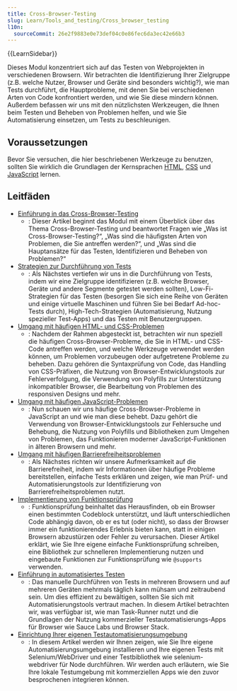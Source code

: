 ```yaml
---
title: Cross-Browser-Testing
slug: Learn/Tools_and_testing/Cross_browser_testing
l10n:
  sourceCommit: 26e2f9883e0e73def04c0e86fec6da3ec42e66b3
---
```


{{LearnSidebar}}

Dieses Modul konzentriert sich auf das Testen von Webprojekten in verschiedenen Browsern. Wir betrachten die Identifizierung Ihrer Zielgruppe (z.B. welche Nutzer, Browser und Geräte sind besonders wichtig?), wie man Tests durchführt, die Hauptprobleme, mit denen Sie bei verschiedenen Arten von Code konfrontiert werden, und wie Sie diese mindern können. Außerdem befassen wir uns mit den nützlichsten Werkzeugen, die Ihnen beim Testen und Beheben von Problemen helfen, und wie Sie Automatisierung einsetzen, um Tests zu beschleunigen.

## Voraussetzungen

Bevor Sie versuchen, die hier beschriebenen Werkzeuge zu benutzen, sollten Sie wirklich die Grundlagen der Kernsprachen [HTML](/de/docs/Learn/HTML), [CSS](/de/docs/Learn/CSS) und [JavaScript](/de/docs/Learn/JavaScript) lernen.

## Leitfäden

- [Einführung in das Cross-Browser-Testing](/de/docs/Learn/Tools_and_testing/Cross_browser_testing/Introduction)
  - : Dieser Artikel beginnt das Modul mit einem Überblick über das Thema Cross-Browser-Testing und beantwortet Fragen wie „Was ist Cross-Browser-Testing?“, „Was sind die häufigsten Arten von Problemen, die Sie antreffen werden?“, und „Was sind die Hauptansätze für das Testen, Identifizieren und Beheben von Problemen?“
- [Strategien zur Durchführung von Tests](/de/docs/Learn/Tools_and_testing/Cross_browser_testing/Testing_strategies)
  - : Als Nächstes vertiefen wir uns in die Durchführung von Tests, indem wir eine Zielgruppe identifizieren (z.B. welche Browser, Geräte und andere Segmente getestet werden sollten), Low-Fi-Strategien für das Testen (besorgen Sie sich eine Reihe von Geräten und einige virtuelle Maschinen und führen Sie bei Bedarf Ad-hoc-Tests durch), High-Tech-Strategien (Automatisierung, Nutzung spezieller Test-Apps) und das Testen mit Benutzergruppen.
- [Umgang mit häufigen HTML- und CSS-Problemen](/de/docs/Learn/Tools_and_testing/Cross_browser_testing/HTML_and_CSS)
  - : Nachdem der Rahmen abgesteckt ist, betrachten wir nun speziell die häufigen Cross-Browser-Probleme, die Sie in HTML- und CSS-Code antreffen werden, und welche Werkzeuge verwendet werden können, um Problemen vorzubeugen oder aufgetretene Probleme zu beheben. Dazu gehören die Syntaxprüfung von Code, das Handling von CSS-Präfixen, die Nutzung von Browser-Entwicklungstools zur Fehlerverfolgung, die Verwendung von Polyfills zur Unterstützung inkompatibler Browser, die Bearbeitung von Problemen des responsiven Designs und mehr.
- [Umgang mit häufigen JavaScript-Problemen](/de/docs/Learn/Tools_and_testing/Cross_browser_testing/JavaScript)
  - : Nun schauen wir uns häufige Cross-Browser-Probleme in JavaScript an und wie man diese behebt. Dazu gehört die Verwendung von Browser-Entwicklungstools zur Fehlersuche und Behebung, die Nutzung von Polyfills und Bibliotheken zum Umgehen von Problemen, das Funktionieren moderner JavaScript-Funktionen in älteren Browsern und mehr.
- [Umgang mit häufigen Barrierefreiheitsproblemen](/de/docs/Learn/Tools_and_testing/Cross_browser_testing/Accessibility)
  - : Als Nächstes richten wir unsere Aufmerksamkeit auf die Barrierefreiheit, indem wir Informationen über häufige Probleme bereitstellen, einfache Tests erklären und zeigen, wie man Prüf- und Automatisierungstools zur Identifizierung von Barrierefreiheitsproblemen nutzt.
- [Implementierung von Funktionsprüfung](/de/docs/Learn/Tools_and_testing/Cross_browser_testing/Feature_detection)
  - : Funktionsprüfung beinhaltet das Herausfinden, ob ein Browser einen bestimmten Codeblock unterstützt, und läuft unterschiedlichen Code abhängig davon, ob er es tut (oder nicht), so dass der Browser immer ein funktionierendes Erlebnis bieten kann, statt in einigen Browsern abzustürzen oder Fehler zu verursachen. Dieser Artikel erklärt, wie Sie Ihre eigene einfache Funktionsprüfung schreiben, eine Bibliothek zur schnelleren Implementierung nutzen und eingebaute Funktionen zur Funktionsprüfung wie `@supports` verwenden.
- [Einführung in automatisiertes Testen](/de/docs/Learn/Tools_and_testing/Cross_browser_testing/Automated_testing)
  - : Das manuelle Durchführen von Tests in mehreren Browsern und auf mehreren Geräten mehrmals täglich kann mühsam und zeitraubend sein. Um dies effizient zu bewältigen, sollten Sie sich mit Automatisierungstools vertraut machen. In diesem Artikel betrachten wir, was verfügbar ist, wie man Task-Runner nutzt und die Grundlagen der Nutzung kommerzieller Testautomatisierungs-Apps für Browser wie Sauce Labs und Browser Stack.
- [Einrichtung Ihrer eigenen Testautomatisierungsumgebung](/de/docs/Learn/Tools_and_testing/Cross_browser_testing/Your_own_automation_environment)
  - : In diesem Artikel werden wir Ihnen zeigen, wie Sie Ihre eigene Automatisierungsumgebung installieren und Ihre eigenen Tests mit Selenium/WebDriver und einer Testbibliothek wie selenium-webdriver für Node durchführen. Wir werden auch erläutern, wie Sie Ihre lokale Testumgebung mit kommerziellen Apps wie den zuvor besprochenen integrieren können.
